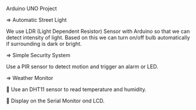 Arduino UNO Project

=> Automatic Street Light

We use LDR (Light Dependent Resistor) Sensor with Arduino so that we can detect intensity of light. Based on this we can turn on/off bulb automatically if surrounding is dark or bright.



=> Simple Security System

Use a PIR sensor to detect motion and trigger an alarm or LED.


=> Weather Monitor

 Use an DHT11 sensor to read temperature and humidity.

 Display on the Serial Monitor ond LCD.


